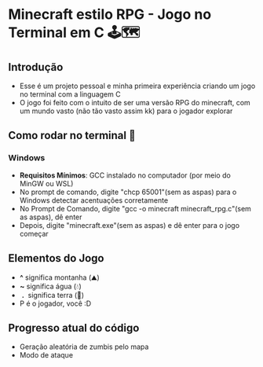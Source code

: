 # Minecraft estilo RPG - Jogo no Terminal em C 🕹🗺
## Introdução 
  - Esse é um projeto pessoal e minha primeira experiência criando um jogo no terminal com a linguagem C
  - O jogo foi feito com o intuito de ser uma versão RPG do minecraft, com um mundo vasto (não tão vasto assim kk) para o jogador explorar
## Como rodar no terminal 📜
### Windows
  - **Requisitos Mínimos**: GCC instalado no computador (por meio do MinGW ou WSL)
  - No prompt de comando, digite "chcp 65001"(sem as aspas) para o Windows detectar acentuações corretamente
  - No Prompt de Comando, digite "gcc -o minecraft minecraft_rpg.c"(sem as aspas), dê enter
  - Depois, digite "minecraft.exe"(sem as aspas) e dê enter para o jogo começar
## Elementos do Jogo
  -  **^**  significa montanha (⛰)
  -  **~**  significa água (💧)
  -  &nbsp;**.**&nbsp;  significa terra (🌳)
  - P é o jogador, você :D
## Progresso atual do código
  - Geração aleatória de zumbis pelo mapa
  - Modo de ataque
